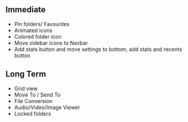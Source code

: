 ## Immediate

-   Pin folders/ Favourites
-   Animated icons
-   Colored folder icon
-   Move sidebar icons to Navbar
-   Add stats button and move settings to bottom, add stats and recents button

## Long Term

-   Grid view
-   Move To / Send To
-   File Conversion
-   Audio/Video/Image Viewer
-   Locked folders
